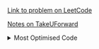 [Link to problem on LeetCode](https://leetcode.com/problems/best-time-to-buy-and-sell-stock/)

[Notes on TakeUForward](https://takeuforward.org/data-structure/stock-buy-and-sell-dp-35/)

<details><summary>Most Optimised Code</summary>

![](https://github.com/archishmanghos/code-images/blob/master/DP-Striver/Lec-35.png)

</details>

<!-- Runtime: 248 ms, faster than 23.49% of C++ online submissions for Best Time to Buy and Sell Stock.
Memory Usage: 93.4 MB, less than 52.47% of C++ online submissions for Best Time to Buy and Sell Stock. -->